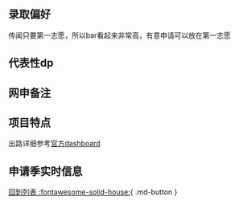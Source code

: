 ## 录取偏好
传闻只要第一志愿，所以bar看起来非常高，有意申请可以放在第一志愿
## 代表性dp

## 网申备注

## 项目特点
出路详细参考[官方dashboard](https://www.cmu.edu/career/outcomes/post-grad-dashboard.html)

## 申请季实时信息

[回到列表 :fontawesome-solid-house:](选校梯度.md){ .md-button }

